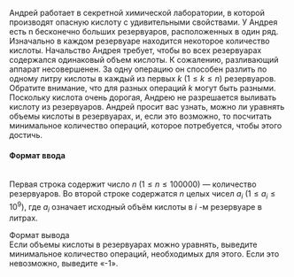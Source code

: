 Андрей работает в секретной химической лаборатории, в которой производят опасную кислоту с удивительными свойствами. У Андрея есть n бесконечно больших резервуаров, расположенных в один ряд. Изначально в каждом резервуаре находится некоторое количество кислоты. Начальство Андрея требует, чтобы во всех резервуарах содержался одинаковый объем кислоты. К сожалению, разливающий аппарат несовершенен. За одну операцию он способен разлить по одному литру кислоты в каждый из первых $k$ $( 1 ≤ k ≤ n )$ резервуаров. Обратите внимание, что для разных операций $k$ могут быть разными. Поскольку кислота очень дорогая, Андрею не разрешается выливать кислоту из резервуаров. Андрей просит вас узнать, можно ли уравнять объемы кислоты в резервуарах, и, если это возможно, то посчитать минимальное количество операций, которое потребуется, чтобы этого достичь. 


#### Формат ввода ####
\
Первая строка содержит число $n$ $( 1 ≤ n ≤ 1 0 0 0 0 0 )$ — количество резервуаров. Во второй строке содержатся $n$ целых чисел $a_i$ $( 1 ≤ a_i ≤ 1 0^9 )$, где $a_i$ означает исходный объём кислоты в $i$ -м резервуаре в литрах. 

Формат вывода 
\
Если объемы кислоты в резервуарах можно уравнять, выведите минимальное количество операций, необходимых для этого. Если это невозможно, выведите «-1».
